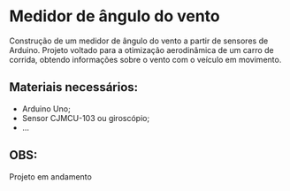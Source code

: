# Medidor de ângulo do vento

Construção de um medidor de ângulo do vento a partir de sensores de Arduino. Projeto voltado para a otimização aerodinâmica de um carro de corrida, obtendo informações sobre o vento com o veículo em movimento.

## Materiais necessários:
- Arduino Uno;
- Sensor CJMCU-103 ou giroscópio;
- ...

## OBS:
Projeto em andamento 
